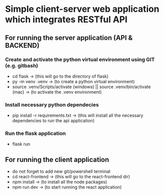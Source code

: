 # Simple client-server web application which integrates RESTful API


## For running the server application (API & BACKEND)
### Create and activate the python virtual environment using GIT (e.g. gitbash)
- cd flask -> (this will go to the directory of flask)
- py -m venv .venv -> (to create a python virtual environment)
- source .venv/Scripts/activate (windows) || source .venv/bin/activate (mac) -> (to activate the .venv environment)

### Install necessary python dependecies
- pip install -r requirements.txt -> (this will install all the necessary dependencies to run the api application)

### Run the flask application
- flask run

## For running the client application
- do not forget to add new git/powershell terminal
- cd react-frontend -> (this will go to the react-frontend dir)
- npm install -> (to install all the node packages)
- npm run dev -> (to start running the react application)
